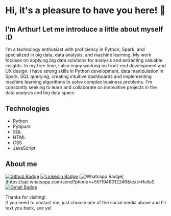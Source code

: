 # Hi, it's a pleasure to have you here! 👋

## I'm Arthur! Let me introduce a little about myself :D
 
I'm a technology enthusiast with proficiency in Python, Spark, and specialized in big data, data analysis, and machine learning. My work focuses on applying big data solutions for analysis and extracting valuable insights.  In my free time, I also enjoy working on front-end development and UX design. I have strong skills in Python development, data manipulation in Spark, SQL querying, creating intuitive dashboards and implementing machine learning algorithms to solve complex business problems. I'm constantly seeking to learn and collaborate on innovative projects in the data analysis and big data space.

 
 ## Technologies
 
 * Python       
 * PySpark  
 * SQL
 * HTML
 * CSS
 * JavaScript
 
## About me 
[![Github Badge](https://img.shields.io/badge/-Github-000?style=flat-square&logo=Github&logoColor=white&link=https://github.com/arthurcassemiroo)](https://github.com/arthurcassemiroo)
[![Linkedin Badge](https://img.shields.io/badge/-LinkedIn-blue?style=flat-square&logo=Linkedin&logoColor=white&link=https://www.linkedin.com/in/arthur-cassemiro-360237210/)](https://www.linkedin.com/in/arthur-cassemiroo)
[![Whatsapp Badge](https://img.shields.io/badge/-Whatsapp-4CA143?style=flat-square&labelColor=4CA143&logo=whatsapp&logoColor=white&link=https://api.whatsapp.com/send?phone=+5511948012249&text=Hello!)](https://api.whatsapp.com/send?phone=+5511948012249&text=Hello!)
[![Gmail Badge](https://img.shields.io/badge/-Gmail-c14438?style=flat-square&logo=Gmail&logoColor=white&link=mailto:arthurcassemiro.ac@gmail.com)](mailto:arthurcassemiro.ac@gmail.com)
 
Thanks for visiting! <br>
If you need to contact me, just choose one of the social media above and I'll text you back, see ya! 

